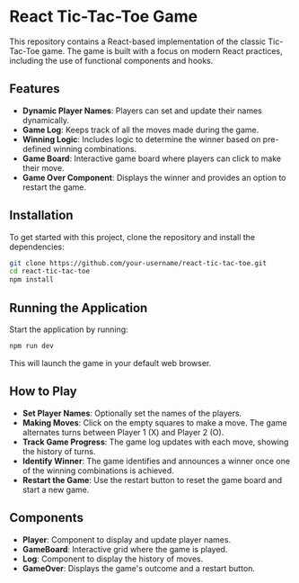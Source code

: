 # React Tic-Tac-Toe Game

This repository contains a React-based implementation of the classic Tic-Tac-Toe game. The game is built with a focus on modern React practices, including the use of functional components and hooks.

## Features
- **Dynamic Player Names**: Players can set and update their names dynamically.
- **Game Log**: Keeps track of all the moves made during the game.
- **Winning Logic**: Includes logic to determine the winner based on pre-defined winning combinations.
- **Game Board**: Interactive game board where players can click to make their move.
- **Game Over Component**: Displays the winner and provides an option to restart the game.

## Installation
To get started with this project, clone the repository and install the dependencies:
```bash
git clone https://github.com/your-username/react-tic-tac-toe.git
cd react-tic-tac-toe
npm install
````

## Running the Application
Start the application by running:
```bash
npm run dev
````
This will launch the game in your default web browser.

## How to Play
- **Set Player Names**: Optionally set the names of the players.
- **Making Moves**: Click on the empty squares to make a move. The game alternates turns between Player 1 (X) and Player 2 (O).
- **Track Game Progress**: The game log updates with each move, showing the history of turns.
- **Identify Winner**: The game identifies and announces a winner once one of the winning combinations is achieved.
- **Restart the Game**: Use the restart button to reset the game board and start a new game.

## Components
- **Player**: Component to display and update player names.
- **GameBoard**: Interactive grid where the game is played.
- **Log**: Component to display the history of moves.
- **GameOver**: Displays the game's outcome and a restart button.
